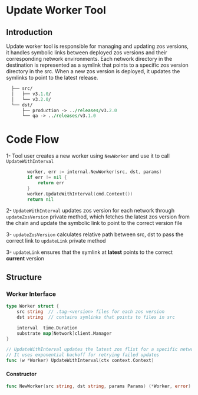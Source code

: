 # Update Worker Tool
 
## Introduction

Update worker tool is responsible for managing and updating zos versions, it handles symbolic links between deployed zos versions and their corresponding network environments.
Each network directory in the destination is represented as a symlink that points to a specific zos version directory in the src. When a new zos version is deployed, it updates the symlinks to point to the latest release.

```perl
  ├── src/   
  │   ├── v3.1.0/
  │   └── v3.2.0/
  └── dst/  
      ├── production -> ../releases/v3.2.0
      └── qa -> ../releases/v3.1.0
```

# Code Flow
1- Tool user creates a new worker using `NewWorker` and use it to call `UpdateWithInterval`
```go
		worker, err := internal.NewWorker(src, dst, params)
		if err != nil {
			return err
		}
		worker.UpdateWithInterval(cmd.Context())
		return nil
```

2- `UpdateWithInterval` updates zos version for each network through `updateZosVersion` private method, which fetches the latest zos version from the chain and update the symbolic link to point to the correct version file

3- `updateZosVersion` calculates relative path between src, dst to pass the correct link to `updateLink` private method

3- `updateLink` ensures that the symlink at **latest** points to the correct **current** version


## Structure
### Worker Interface
```go
type Worker struct {
    src string  // .tag-<version> files for each zos version
    dst string  // contains symlinks that points to files in src

    interval  time.Duration
    substrate map[Network]client.Manager
}

// UpdateWithInterval updates the latest zos flist for a specific network with the updated zos version with a specific interval between each update
// It uses exponential backoff for retrying failed updates
func (w *Worker) UpdateWithInterval(ctx context.Context)
```

#### Constructor

```go
func NewWorker(src string, dst string, params Params) (*Worker, error)
```